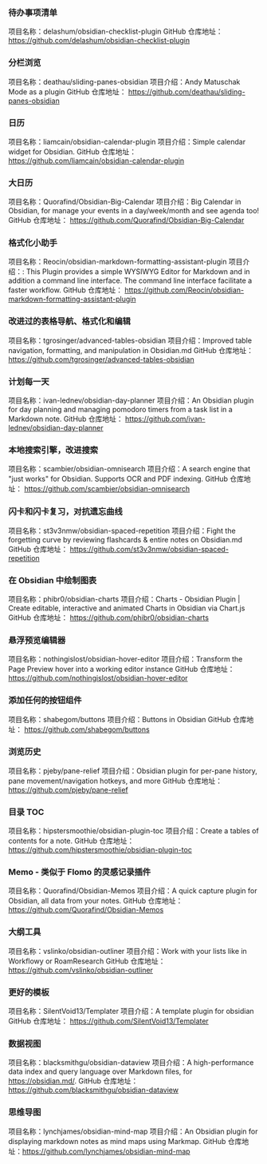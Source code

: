 ### 待办事项清单

项目名称：delashum/obsidian-checklist-plugin
GitHub 仓库地址： https://github.com/delashum/obsidian-checklist-plugin

### 分栏浏览

项目名称：deathau/sliding-panes-obsidian
项目介绍：Andy Matuschak Mode as a plugin
GitHub 仓库地址： https://github.com/deathau/sliding-panes-obsidian

### 日历

项目名称：liamcain/obsidian-calendar-plugin
项目介绍：Simple calendar widget for Obsidian.
GitHub 仓库地址： https://github.com/liamcain/obsidian-calendar-plugin

### 大日历

项目名称：Quorafind/Obsidian-Big-Calendar
项目介绍：Big Calendar in Obsidian, for manage your events in a day/week/month and see agenda too!
GitHub 仓库地址： https://github.com/Quorafind/Obsidian-Big-Calendar

### 格式化小助手

项目名称：Reocin/obsidian-markdown-formatting-assistant-plugin
项目介绍：: This Plugin provides a simple WYSIWYG Editor for Markdown and in addition a command line interface. The command line interface facilitate a faster workflow.
GitHub 仓库地址： https://github.com/Reocin/obsidian-markdown-formatting-assistant-plugin

### 改进过的表格导航、格式化和编辑

项目名称：tgrosinger/advanced-tables-obsidian
项目介绍：Improved table navigation, formatting, and manipulation in Obsidian.md
GitHub 仓库地址： https://github.com/tgrosinger/advanced-tables-obsidian

### 计划每一天

项目名称：ivan-lednev/obsidian-day-planner
项目介绍：An Obsidian plugin for day planning and managing pomodoro timers from a task list in a Markdown note.
GitHub 仓库地址： https://github.com/ivan-lednev/obsidian-day-planner

### 本地搜索引擎，改进搜索

项目名称：scambier/obsidian-omnisearch
项目介绍：A search engine that "just works" for Obsidian. Supports OCR and PDF indexing.
GitHub 仓库地址： https://github.com/scambier/obsidian-omnisearch

### 闪卡和闪卡复习，对抗遗忘曲线

项目名称：st3v3nmw/obsidian-spaced-repetition
项目介绍：Fight the forgetting curve by reviewing flashcards & entire notes on Obsidian.md
GitHub 仓库地址： https://github.com/st3v3nmw/obsidian-spaced-repetition

### 在 Obsidian 中绘制图表

项目名称：phibr0/obsidian-charts
项目介绍：Charts - Obsidian Plugin | Create editable, interactive and animated Charts in Obsidian via Chart.js
GitHub 仓库地址： https://github.com/phibr0/obsidian-charts

### 悬浮预览编辑器

项目名称：nothingislost/obsidian-hover-editor
项目介绍：Transform the Page Preview hover into a working editor instance
GitHub 仓库地址： https://github.com/nothingislost/obsidian-hover-editor

### 添加任何的按钮组件

项目名称：shabegom/buttons
项目介绍：Buttons in Obsidian
GitHub 仓库地址： https://github.com/shabegom/buttons

### 浏览历史

项目名称：pjeby/pane-relief
项目介绍：Obsidian plugin for per-pane history, pane movement/navigation hotkeys, and more
GitHub 仓库地址： https://github.com/pjeby/pane-relief

### 目录 TOC

项目名称：hipstersmoothie/obsidian-plugin-toc
项目介绍：Create a tables of contents for a note.
GitHub 仓库地址： https://github.com/hipstersmoothie/obsidian-plugin-toc

### Memo - 类似于 Flomo 的灵感记录插件

项目名称：Quorafind/Obsidian-Memos
项目介绍：A quick capture plugin for Obsidian, all data from your notes.
GitHub 仓库地址： https://github.com/Quorafind/Obsidian-Memos

### 大纲工具

项目名称：vslinko/obsidian-outliner
项目介绍：Work with your lists like in Workflowy or RoamResearch
GitHub 仓库地址： https://github.com/vslinko/obsidian-outliner

### 更好的模板

项目名称：SilentVoid13/Templater
项目介绍：A template plugin for obsidian
GitHub 仓库地址： https://github.com/SilentVoid13/Templater

### 数据视图

项目名称：blacksmithgu/obsidian-dataview
项目介绍：A high-performance data index and query language over Markdown files, for https://obsidian.md/.
GitHub 仓库地址： https://github.com/blacksmithgu/obsidian-dataview

### 思维导图

项目名称：lynchjames/obsidian-mind-map
项目介绍：An Obsidian plugin for displaying markdown notes as mind maps using Markmap.
GitHub 仓库地址：https://github.com/lynchjames/obsidian-mind-map